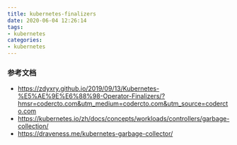 ```yaml
---
title: kubernetes-finalizers
date: 2020-06-04 12:26:14
tags:
- kubernetes
categories:
- kubernetes
---
```


### 参考文档
- https://zdyxry.github.io/2019/09/13/Kubernetes-%E5%AE%9E%E6%88%98-Operator-Finalizers/?hmsr=codercto.com&utm_medium=codercto.com&utm_source=codercto.com
- https://kubernetes.io/zh/docs/concepts/workloads/controllers/garbage-collection/
- https://draveness.me/kubernetes-garbage-collector/
